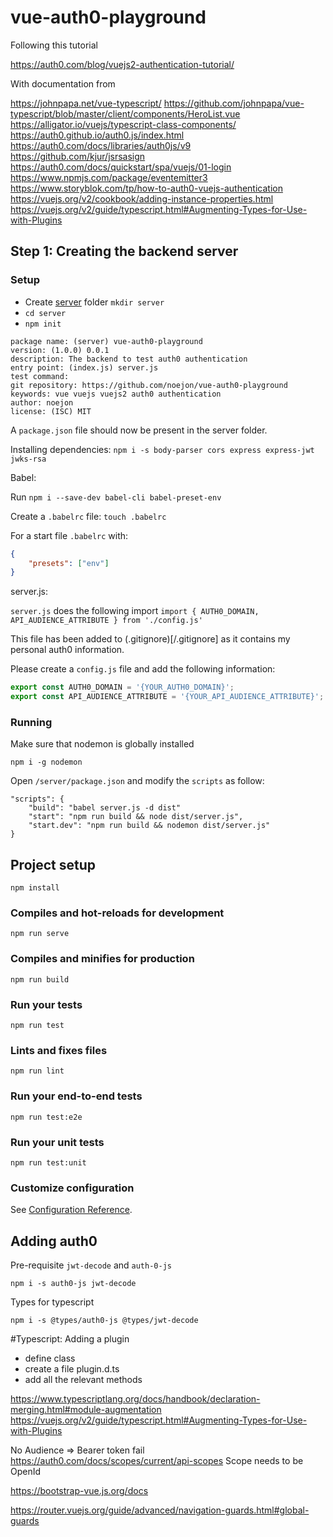 # vue-auth0-playground

Following this tutorial

https://auth0.com/blog/vuejs2-authentication-tutorial/

With documentation from

https://johnpapa.net/vue-typescript/
https://github.com/johnpapa/vue-typescript/blob/master/client/components/HeroList.vue
https://alligator.io/vuejs/typescript-class-components/
https://auth0.github.io/auth0.js/index.html
https://auth0.com/docs/libraries/auth0js/v9
https://github.com/kjur/jsrsasign
https://auth0.com/docs/quickstart/spa/vuejs/01-login
https://www.npmjs.com/package/eventemitter3
https://www.storyblok.com/tp/how-to-auth0-vuejs-authentication
https://vuejs.org/v2/cookbook/adding-instance-properties.html
https://vuejs.org/v2/guide/typescript.html#Augmenting-Types-for-Use-with-Plugins

## Step 1: Creating the backend server

### Setup
- Create [server](/server) folder `mkdir server`
- `cd server`
- `npm init`
```
package name: (server) vue-auth0-playground
version: (1.0.0) 0.0.1
description: The backend to test auth0 authentication
entry point: (index.js) server.js
test command:
git repository: https://github.com/noejon/vue-auth0-playground
keywords: vue vuejs vuejs2 auth0 authentication
author: noejon
license: (ISC) MIT
```

A `package.json` file should now be present in the server folder.

Installing dependencies:
`npm i -s body-parser cors express express-jwt jwks-rsa`

Babel:

Run `npm i --save-dev babel-cli babel-preset-env`

Create a `.babelrc` file: `touch .babelrc`

For a start file `.babelrc` with:

```json
{
    "presets": ["env"]
}
```

server.js:

`server.js` does the following import `import { AUTH0_DOMAIN, API_AUDIENCE_ATTRIBUTE } from './config.js'`

This file has been added to (.gitignore)[/.gitignore] as it contains my personal auth0 information.

Please create a `config.js` file and add the following information:

```javascript
export const AUTH0_DOMAIN = '{YOUR_AUTH0_DOMAIN}';
export const API_AUDIENCE_ATTRIBUTE = '{YOUR_API_AUDIENCE_ATTRIBUTE}';
```

### Running

Make sure that nodemon is globally installed

`npm i -g nodemon`

Open `/server/package.json` and modify the `scripts` as follow:

```
"scripts": {
    "build": "babel server.js -d dist"
    "start": "npm run build && node dist/server.js",
    "start.dev": "npm run build && nodemon dist/server.js"
}
```

## Project setup
```
npm install
```

### Compiles and hot-reloads for development
```
npm run serve
```

### Compiles and minifies for production
```
npm run build
```

### Run your tests
```
npm run test
```

### Lints and fixes files
```
npm run lint
```

### Run your end-to-end tests
```
npm run test:e2e
```

### Run your unit tests
```
npm run test:unit
```

### Customize configuration
See [Configuration Reference](https://cli.vuejs.org/config/).


## Adding auth0

Pre-requisite
`jwt-decode` and `auth-0-js`

```
npm i -s auth0-js jwt-decode
```

Types for typescript

```
npm i -s @types/auth0-js @types/jwt-decode
```

#Typescript: Adding a plugin

- define class
- create a file plugin.d.ts
- add all the relevant methods

https://www.typescriptlang.org/docs/handbook/declaration-merging.html#module-augmentation
https://vuejs.org/v2/guide/typescript.html#Augmenting-Types-for-Use-with-Plugins


No Audience => Bearer token fail
https://auth0.com/docs/scopes/current/api-scopes
Scope needs to be OpenId

https://bootstrap-vue.js.org/docs

https://router.vuejs.org/guide/advanced/navigation-guards.html#global-guards